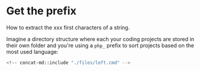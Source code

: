 # Get the prefix

How to extract the xxx first characters of a string.

Imagine a directory structure where each your coding projects are stored in their own folder and you're using a `php_` prefix to sort projects based on the most used language:

```bash
<!-- concat-md::include "./files/left.cmd" -->
```
